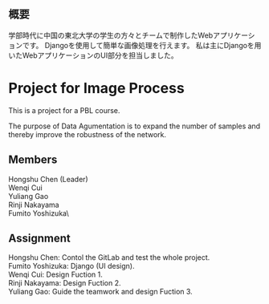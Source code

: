## 概要
学部時代に中国の東北大学の学生の方々とチームで制作したWebアプリケーションです。
Djangoを使用して簡単な画像処理を行えます。
私は主にDjangoを用いたWebアプリケーションのUI部分を担当しました。

# Project for Image Process
This is a project for a PBL course.

The purpose of Data Agumentation is to expand the number of samples and thereby improve the robustness of the network.

## Members
Hongshu Chen (Leader)\
Wenqi Cui\
Yuliang Gao\
Rinji Nakayama\
Fumito Yoshizuka\

## Assignment
Hongshu Chen: Contol the GitLab and test the whole project.\
Fumito Yoshizuka: Django (UI design).\
Wenqi Cui: Design Fuction 1.\
Rinji Nakayama: Design Fuction 2.\
Yuliang Gao: Guide the teamwork and design Fuction 3.
